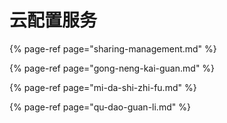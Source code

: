 # 云配置服务

{% page-ref page="sharing-management.md" %}

{% page-ref page="gong-neng-kai-guan.md" %}

{% page-ref page="mi-da-shi-zhi-fu.md" %}

{% page-ref page="qu-dao-guan-li.md" %}



